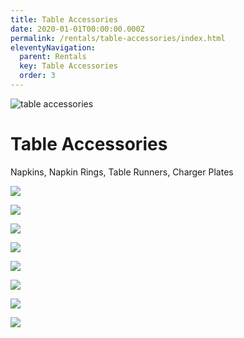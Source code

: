 ```yaml
---
title: Table Accessories
date: 2020-01-01T00:00:00.000Z
permalink: /rentals/table-accessories/index.html
eleventyNavigation:
  parent: Rentals
  key: Table Accessories
  order: 3
---
```


<img class="photo fullwidth hero" src="/static/img/TAP-Header-TableAccessories.jpg" alt="table accessories">

# Table Accessories

Napkins, Napkin Rings, Table Runners, Charger Plates

<section class="grid-container" markdown="1">

![](/static/img/table-accessories/01-table-accessories.jpg)

![](/static/img/table-accessories/02-table-accessories.jpg)

![](/static/img/table-accessories/03-table-accessories.jpg)

![](/static/img/table-accessories/04-table-accessories.jpg)

![](/static/img/table-accessories/05-table-accessories.jpg)

![](/static/img/table-accessories/06-table-accessories.jpg)

![](/static/img/table-accessories/07-table-accessories.jpg)

![](/static/img/table-accessories/08-table-accessories.jpg)

</section>